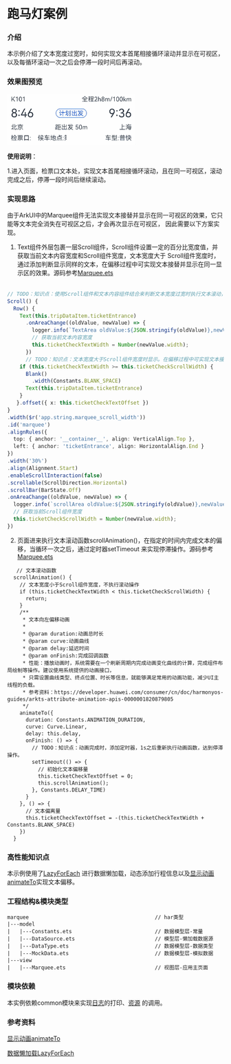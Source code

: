 # 跑马灯案例

### 介绍

本示例介绍了文本宽度过宽时，如何实现文本首尾相接循环滚动并显示在可视区，以及每循环滚动一次之后会停滞一段时间后再滚动。

### 效果图预览

![](../../entry/src/main/resources/base/media/marquee.gif) 

**使用说明**：

1.进入页面，检票口文本处，实现文本首尾相接循环滚动，且在同一可视区，滚动完成之后，停滞一段时间后继续滚动。

### 实现思路

由于ArkUI中的Marquee组件无法实现文本接替并显示在同一可视区的效果，它只能等文本完全消失在可视区之后，才会再次显示在可视区，
因此需要以下方案实现。

1. Text组件外层包裹一层Scroll组件，Scroll组件设置一定的百分比宽度值，并获取当前文本内容宽度和Scroll组件宽度，文本宽度大于
   Scroll组件宽度时，通过添加判断显示同样的文本，在偏移过程中可实现文本接替并显示在同一显示区的效果。源码参考[Marquee.ets](./src/main/ets/view/Marquee.ets)

```typescript

// TODO：知识点：使用Scroll组件和文本内容组件结合来判断文本宽度过宽时执行文本滚动，否则不执行
Scroll() {
  Row() {
    Text(this.tripDataItem.ticketEntrance)
      .onAreaChange((oldValue, newValue) => {
        logger.info(`TextArea oldValue:${JSON.stringify(oldValue)},newValue:${JSON.stringify(newValue)}`);
        // 获取当前文本内容宽度
        this.ticketCheckTextWidth = Number(newValue.width);
      })
      // TODO：知识点：文本宽度大于Scroll组件宽度时显示。在偏移过程中可实现文本接替并显示在同一显示区的效果
    if (this.ticketCheckTextWidth >= this.ticketCheckScrollWidth) {
      Blank()
        .width(Constants.BLANK_SPACE)
      Text(this.tripDataItem.ticketEntrance)
    }
   }.offset({ x: this.ticketCheckTextOffset })
}
.width($r('app.string.marquee_scroll_width'))
.id('marquee')
.alignRules({
  top: { anchor: '__container__', align: VerticalAlign.Top },
  left: { anchor: 'ticketEntrance', align: HorizontalAlign.End }
})
.width('30%')
.align(Alignment.Start)
.enableScrollInteraction(false)
.scrollable(ScrollDirection.Horizontal)
.scrollBar(BarState.Off)
.onAreaChange((oldValue, newValue) => {
  logger.info(`scrollArea oldValue:${JSON.stringify(oldValue)},newValue:${JSON.stringify(newValue)}`);
  // 获取当前Scroll组件宽度
  this.ticketCheckScrollWidth = Number(newValue.width);
})
```

2. 页面进来执行文本滚动函数scrollAnimation()，在指定的时间内完成文本的偏移，当循环一次之后，通过定时器setTimeout
   来实现停滞操作。源码参考[Marquee.ets](./src/main/ets/view/Marquee.ets)

```
   // 文本滚动函数
  scrollAnimation() {
    // 文本宽度小于Scroll组件宽度，不执行滚动操作
    if (this.ticketCheckTextWidth < this.ticketCheckScrollWidth) {
      return;
    }
    /**
     * 文本向左偏移动画
     *
     * @param duration:动画总时长
     * @param curve:动画曲线
     * @param delay:延迟时间
     * @param onFinish:完成回调函数
     * 性能：播放动画时，系统需要在一个刷新周期内完成动画变化曲线的计算，完成组件布局绘制等操作。建议使用系统提供的动画接口，
     * 只需设置曲线类型、终点位置、时长等信息，就能够满足常用的动画功能，减少UI主线程的负载。
     * 参考资料：https://developer.huawei.com/consumer/cn/doc/harmonyos-guides/arkts-attribute-animation-apis-0000001820879805
     */
    animateTo({
      duration: Constants.ANIMATION_DURATION,
      curve: Curve.Linear,
      delay: this.delay,
      onFinish: () => {
        // TODO：知识点：动画完成时，添加定时器，1s之后重新执行动画函数，达到停滞操作。
        setTimeout(() => {
          // 初始化文本偏移量
          this.ticketCheckTextOffset = 0;
          this.scrollAnimation();
        }, Constants.DELAY_TIME)
      }
    }, () => {
      // 文本偏离量
      this.ticketCheckTextOffset = -(this.ticketCheckTextWidth + Constants.BLANK_SPACE)
    })
  }
```
### 高性能知识点

本示例使用了[LazyForEach](https://developer.huawei.com/consumer/cn/doc/harmonyos-guides/arkts-rendering-control-lazyforeach-0000001820879609)
进行数据懒加载，动态添加行程信息以及[显示动画animateTo](https://developer.huawei.com/consumer/cn/doc/harmonyos-guides/arkts-attribute-animation-apis-0000001820879805)实现文本偏移。

### 工程结构&模块类型

```
marquee                                         // har类型
|---model
|   |---Constants.ets                           // 数据模型层-常量
|   |---DataSource.ets                          // 模型层-懒加载数据源
|   |---DataType.ets                            // 数据模型层-数据类型
|   |---MockData.ets                            // 数据模型层-模拟数据
|---view
|   |---Marquee.ets                             // 视图层-应用主页面
```

### 模块依赖

本实例依赖common模块来实现[日志](../../common/utils/src/main/ets/log/Logger.ets)的打印、[资源](../../common/utils/src/main/resources/base/element)
的调用。

### 参考资料

[显示动画animateTo](https://developer.huawei.com/consumer/cn/doc/harmonyos-guides/arkts-attribute-animation-apis-0000001820879805)

[数据懒加载LazyForEach](https://developer.huawei.com/consumer/cn/doc/harmonyos-guides/arkts-rendering-control-lazyforeach-0000001820879609)


